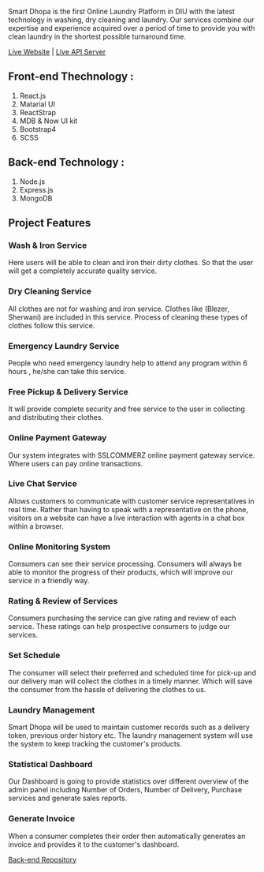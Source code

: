 Smart Dhopa is the first Online Laundry Platform in DIU with the latest technology in washing, dry cleaning and laundry. Our services combine our expertise and experience acquired over a period of time to provide you with clean laundry in the shortest possible turnaround time.

[Live Website](https://smart-dhopa-online-laundry-app.web.app/) | [Live API Server](https://smart-dhopa-server.herokuapp.com/)

## Front-end Thechnology :
1. React.js
2. Matarial UI
3. ReactStrap
5. MDB & Now UI kit
4. Bootstrap4
5. SCSS

## Back-end Technology :
1. Node.js
2. Express.js
3. MongoDB

## Project Features

### Wash & Iron Service
Here users will be able to clean and iron their dirty clothes. So that the user will get a completely accurate quality service.

### Dry Cleaning Service
All clothes are not for washing and iron service. Clothes like (Blezer, Sherwani) are included in this service. Process of cleaning these types of clothes follow this service.

### Emergency Laundry Service
People who need emergency laundry help to attend any program within 6 hours , he/she can take this service.

### Free Pickup & Delivery Service
It will provide complete security and free service to the user in collecting and distributing their clothes.

### Online Payment Gateway
Our system integrates with SSLCOMMERZ online payment gateway service. Where
users can pay online transactions.

### Live Chat Service
Allows customers to communicate with customer service representatives in real time. Rather than having to speak with a representative on the phone, visitors on a website can have a live interaction with agents in a chat box within a browser.

### Online Monitoring System
Consumers can see their service processing. Consumers will always be able to monitor the progress of their products, which will improve our service in a friendly way.

### Rating & Review of Services
Consumers purchasing the service can give rating and review of each service. These ratings can help prospective consumers to judge our services.

### Set Schedule
The consumer will select their preferred and scheduled time for pick-up and our delivery man will collect the clothes in a timely manner. Which will save the consumer from the hassle of delivering the clothes to us.

### Laundry Management
Smart Dhopa will be used to maintain customer records such as a delivery token, previous order history etc. The laundry management system will use the system to keep tracking the customer's products.

### Statistical Dashboard
Our Dashboard is going to provide statistics over different overview of the admin panel including Number of Orders, Number of Delivery, Purchase services and generate sales reports.

### Generate Invoice
When a consumer completes their order then automatically generates an invoice and provides it to the customer's dashboard.


[Back-end Repository](https://github.com/PriontoAbdullah/smart-dhopa-server)
